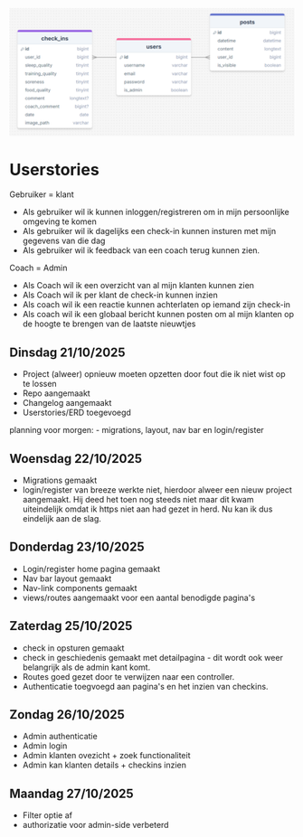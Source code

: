 ![ERD afbeelding](images/image.png)

# Userstories

Gebruiker = klant
 - Als gebruiker wil ik kunnen inloggen/registreren om in mijn persoonlijke omgeving te komen
 - Als gebruiker wil ik dagelijks een check-in kunnen insturen met mijn gegevens van die dag
 - Als gebruiker wil ik feedback van een coach terug kunnen zien.

Coach = Admin
 - Als Coach wil ik een overzicht van al mijn klanten kunnen zien
 - Als Coach wil ik per klant de check-in kunnen inzien
 - Als coach wil ik een reactie kunnen achterlaten op iemand zijn check-in
 - Als coach wil ik een globaal bericht kunnen posten om al mijn klanten op de hoogte te brengen van de laatste nieuwtjes

## Dinsdag 21/10/2025
 - Project (alweer) opnieuw moeten opzetten door fout die ik niet wist op te lossen
 - Repo aangemaakt
 - Changelog aangemaakt
 - Userstories/ERD toegevoegd
 
planning voor morgen:
    - migrations, layout, nav bar en login/register

## Woensdag 22/10/2025
 - Migrations gemaakt
 - login/register van breeze werkte niet, hierdoor alweer een nieuw project aangemaakt. Hij deed het toen nog steeds niet maar dit kwam uiteindelijk omdat ik https niet aan had gezet in herd. Nu kan ik dus eindelijk aan de slag.

## Donderdag 23/10/2025
 - Login/register home pagina gemaakt
 - Nav bar layout gemaakt
 - Nav-link components gemaakt
 - views/routes aangemaakt voor een aantal benodigde pagina's

## Zaterdag 25/10/2025
- check in opsturen gemaakt
- check in geschiedenis gemaakt met detailpagina - dit wordt ook weer belangrijk als de admin kant komt. 
- Routes goed gezet door te verwijzen naar een controller.
- Authenticatie toegvoegd aan pagina's en het inzien van checkins.

## Zondag 26/10/2025
 - Admin authenticatie
 - Admin login
 - Admin klanten ovezicht + zoek functionaliteit
 - Admin kan klanten details + checkins inzien

## Maandag 27/10/2025
 - Filter optie af
 - authorizatie voor admin-side verbeterd
 
